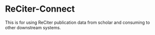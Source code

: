 # ReCiter-Connect
This is for using ReCiter publication data from scholar and consuming to other downstream systems.
